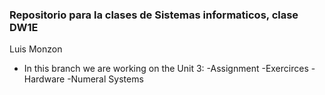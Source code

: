 ### Repositorio para la clases de Sistemas informaticos, clase DW1E
Luis Monzon
- In this branch we are working on the Unit 3:
 -Assignment 
 -Exercirces
  -Hardware
  -Numeral Systems
